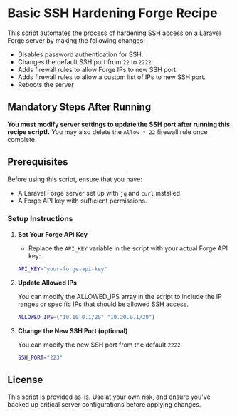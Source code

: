 # Basic SSH Hardening Forge Recipe

This script automates the process of hardening SSH access on a Laravel Forge server by making the following changes:
- Disables password authentication for SSH.
- Changes the default SSH port from `22` to `2222`.
- Adds firewall rules to allow Forge IPs to new SSH port.
- Adds firewall rules to allow a custom list of IPs to new SSH port.
- Reboots the server

## Mandatory Steps After Running
**You must modify server settings to update the SSH port after running this recipe script!.** You may also delete the `Allow * 22` firewall rule once complete.

## Prerequisites

Before using this script, ensure that you have:
- A Laravel Forge server set up with `jq` and `curl` installed.
- A Forge API key with sufficient permissions.

### Setup Instructions

1. **Set Your Forge API Key**
   - Replace the `API_KEY` variable in the script with your actual Forge API key:
   ```bash
   API_KEY="your-forge-api-key"
   ```

2. **Update Allowed IPs**

    You can modify the ALLOWED_IPS array in the script to include the IP ranges or specific IPs that should be allowed SSH access.

    ```bash
    ALLOWED_IPS=("10.10.0.1/20" "10.20.0.1/20")
    ```
3. **Change the New SSH Port (optional)**

    You can modify the new SSH port from the default `2222`.
    ```bash
    SSH_PORT="223"
    ```

## License
This script is provided as-is. Use at your own risk, and ensure you've backed up critical server configurations before applying changes.
